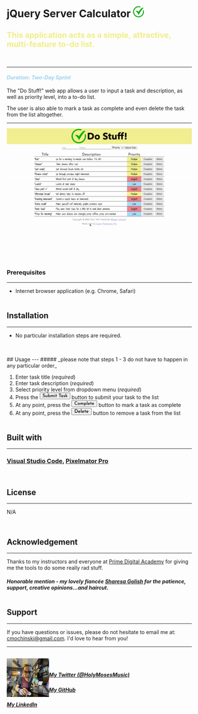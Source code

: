  # <p align="left"> <b>jQuery Server Calculator</b> <img src="./README-visuals/checkLogo.png" alt="green check logo" style="width:30px;"><p>

## <b><span style="color:#F0ED86">This application acts as a simple, attractive, multi-feature to-do list.</b>
<br />

---

#### <span style="color: #9ED2F0">_Duration: Two-Day Sprint_</span><br />

The "Do Stuff!" web app allows a user to input a task and description, as well as priority level, into a to-do list.

The user is also able to mark a task as complete and even delete the task from the list altogether.<br />

---

![gif after use](./README-visuals/toDoPreview.gif)

<br />

### Prerequisites
---
- Internet browser application (e.g. Chrome, Safari)
<br /> <br />

## Installation
---
- No particular installation steps are required.
<br />
<br />
## Usage
---
##### _please note that steps 1 - 3 do not have to happen in any particular order_

1. Enter task title (_required_)
2. Enter task description (_required_)
3. Select priority level from dropdown menu (_required_)
4. Press the <img src="./README-visuals/submitButton.png" alt="Submit" style="width:83px;"> button to submit your task to the list
5. At any point, press the <img src="./README-visuals/completeButton.png" alt="Complete" style="width:70px;"> button to mark a task as complete
6. At any point, press the <img src="./README-visuals/deleteButton.png" alt="Delete" style="width:55px;"> button to remove a task from the list
<br /><br />

## Built with
---
### [Visual Studio Code](https://code.visualstudio.com/), [Pixelmator Pro](https://www.pixelmator.com/pro/)
<br />

## License
---
N/A

<br/>

## Acknowledgement
---
Thanks to my instructors and everyone at [Prime Digital Academy](www.primeacademy.io) for giving me the tools to do some really rad stuff. 

##### _Honorable mention - my lovely fiancée [Sharesa Golish](https://www.instagram.com/sharesadoeshair/) for the patience, support, creative opinions...and haircut._<br /><br />

## Support
---
If you have questions or issues, please do not hesitate to email me at: [cmochinski@gmail.com](mailto:cmochinski@gmail.com). I'd love to hear from you!

---
<br />
<img align="left" src="./README-visuals/readme-signature-pic.png" alt="mo" style="width:115px;">
<br/ >


##### _[My Twitter (@HolyMosesMusic)](https://twitter.com/holymosesmusic)_ 
##### _[My GitHub](https://github.com/chrismochinski)_ 
##### _[My LinkedIn](https://www.linkedin.com/in/chrismochinski/)_ 
